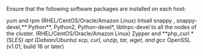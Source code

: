
Ensure that the following software packages are installed on each host:

yum and rpm (RHEL/CentOS/Oracle/Amazon Linux)
Intsall snappy , snappy-devel,** Python**, Python2, Python-devel*, libtirpc-devel to all the nodes of the cluster. (RHEL/CentOS/Oracle/Amazon Linux)
Zypper and **php_curl **(SLES)
apt (Debian/Ubuntu)
scp, curl, unzip, tar, wget, and gcc*
OpenSSL (v1.01, build 16 or later)